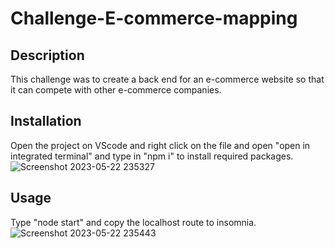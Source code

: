 # Challenge-E-commerce-mapping
 
## Description
This challenge was to create a back end for an e-commerce website so that it can compete with other e-commerce companies. 

## Installation
Open the project on VScode and right click on the file and open "open in integrated terminal" and type in "npm i" to install required packages. 
![Screenshot 2023-05-22 235327](https://github.com/jdel-18/Challenge-E-commerce-mapping/assets/124110067/b25c9082-b310-47b9-9e12-c8f960bb8d8b)

## Usage
Type "node start" and copy the localhost route to insomnia.
![Screenshot 2023-05-22 235443](https://github.com/jdel-18/Challenge-E-commerce-mapping/assets/124110067/5acb9076-080a-4472-ba2d-cbf94dd4232e)
